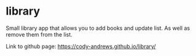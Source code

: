# library

Small library app that allows you to add books and update list. As well as remove them from the list. 

Link to github page: https://cody-andrews.github.io/library/
